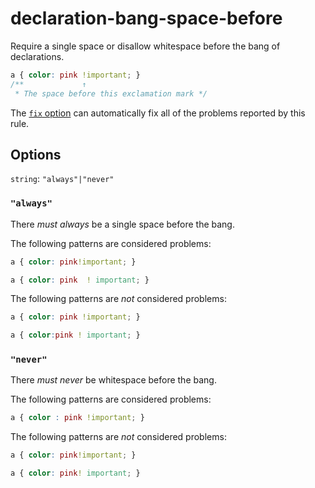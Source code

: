 # declaration-bang-space-before

Require a single space or disallow whitespace before the bang of declarations.

```css
a { color: pink !important; }
/**             ↑
 * The space before this exclamation mark */
```

The [`fix` option](../../../docs/user-guide/options.md#fix) can automatically fix all of the problems reported by this rule.

## Options

`string`: `"always"|"never"`

### `"always"`

There _must always_ be a single space before the bang.

The following patterns are considered problems:

```css
a { color: pink!important; }
```

```css
a { color: pink  ! important; }
```

The following patterns are _not_ considered problems:

```css
a { color: pink !important; }
```

```css
a { color:pink ! important; }
```

### `"never"`

There _must never_ be whitespace before the bang.

The following patterns are considered problems:

```css
a { color : pink !important; }
```

The following patterns are _not_ considered problems:

```css
a { color: pink!important; }
```

```css
a { color: pink! important; }
```
